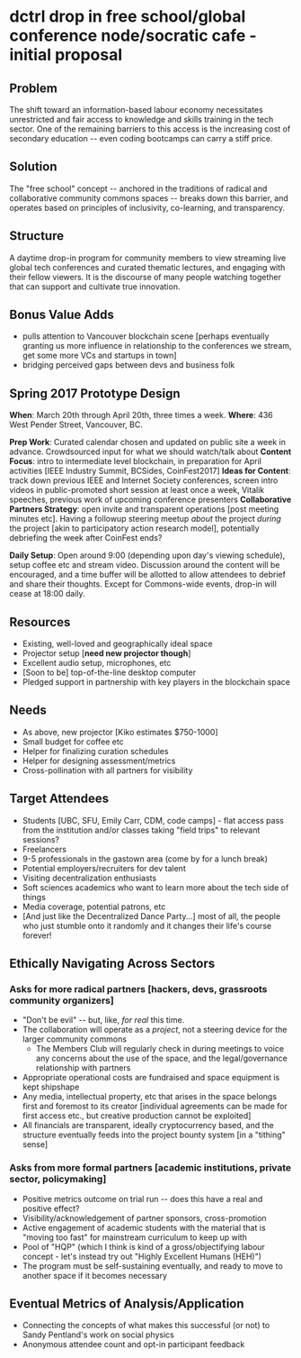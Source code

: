 # dctrl drop in free school/global conference node/socratic cafe - initial proposal

## Problem
The shift toward an information-based labour economy necessitates unrestricted and fair access to knowledge and skills training in the tech sector. One of the remaining barriers to this access is the increasing cost of secondary education -- even coding bootcamps can carry a stiff price.

## Solution
The "free school" concept -- anchored in the traditions of radical and collaborative community commons spaces -- breaks down this barrier, and operates based on principles of inclusivity, co-learning, and transparency.

## Structure
A daytime drop-in program for community members to view streaming live global tech conferences and curated thematic lectures, and engaging with their fellow viewers. It is the discourse of many people watching together that can support and cultivate true innovation.

## Bonus Value Adds

* pulls attention to Vancouver blockchain scene [perhaps eventually granting us more influence in relationship to the conferences we stream, get some more VCs and startups in town]
* bridging perceived gaps between devs and business folk

## Spring 2017 Prototype Design

**When**: March 20th through April 20th, three times a week.
**Where**: 436 West Pender Street, Vancouver, BC.

**Prep Work**: Curated calendar chosen and updated on public site a week in advance. Crowdsourced input for what we should watch/talk about
**Content Focus**: intro to intermediate level blockchain, in preparation for April activities [IEEE Industry Summit, BCSides, CoinFest2017]
**Ideas for Content**: track down previous IEEE and Internet Society conferences, screen intro videos in public-promoted short session at least once a week, Vitalik speeches, previous work of upcoming conference presenters
**Collaborative Partners Strategy**: open invite and transparent operations [post meeting minutes etc]. Having a followup steering meetup *about* the project *during* the project [akin to participatory action research model], potentially debriefing the week after CoinFest ends?

**Daily Setup**: Open around 9:00 (depending upon day's viewing schedule), setup coffee etc and stream video. Discussion around the content will be encouraged, and a time buffer will be allotted to allow attendees to debrief and share their thoughts. Except for Commons-wide events, drop-in will cease at 18:00 daily.

## Resources

* Existing, well-loved and geographically ideal space
* Projector setup [**need new projector though**]
* Excellent audio setup, microphones, etc
* [Soon to be] top-of-the-line desktop computer
* Pledged support in partnership with key players in the blockchain space

## Needs

* As above, new projector [Kiko estimates $750-1000]
* Small budget for coffee etc
* Helper for finalizing curation schedules
* Helper for designing assessment/metrics
* Cross-pollination with all partners for visibility

## Target Attendees

* Students [UBC, SFU, Emily Carr, CDM, code camps] - flat access pass from the institution and/or classes taking "field trips" to relevant sessions?
* Freelancers
* 9-5 professionals in the gastown area (come by for a lunch break)
* Potential employers/recruiters for dev talent
* Visiting decentralization enthusiasts
* Soft sciences academics who want to learn more about the tech side of things
* Media coverage, potential patrons, etc
* [And just like the Decentralized Dance Party...] most of all, the people who just stumble onto it randomly and it changes their life's course forever!


## Ethically Navigating Across Sectors

### Asks for more radical partners [hackers, devs, grassroots community organizers]

* "Don't be evil" -- but, like, *for real* this time.
* The collaboration will operate as a *project*, not a steering device for the larger community commons
  * The Members Club will regularly check in during meetings to voice any concerns about the use of the space, and the legal/governance relationship with partners
* Appropriate operational costs are fundraised and space equipment is kept shipshape
* Any media, intellectual property, etc that arises in the space belongs first and foremost to its creator [individual agreements can be made for first access etc., but creative production cannot be exploited]
* All financials are transparent, ideally cryptocurrency based, and the structure eventually feeds into the project bounty system [in a "tithing" sense]

### Asks from more formal partners [academic institutions, private sector, policymaking]

* Positive metrics outcome on trial run -- does this have a real and positive effect?
* Visibility/acknowledgement of partner sponsors, cross-promotion
* Active engagement of academic students with the material that is "moving too fast" for mainstream curriculum to keep up with
* Pool of "HQP" (which I think is kind of a gross/objectifying labour concept - let's instead try out "Highly Excellent Humans (HEH)")
* The program must be self-sustaining eventually, and ready to move to another space if it becomes necessary

## Eventual Metrics of Analysis/Application

* Connecting the concepts of what makes this successful (or not) to Sandy Pentland's work on social physics
* Anonymous attendee count and opt-in participant feedback
